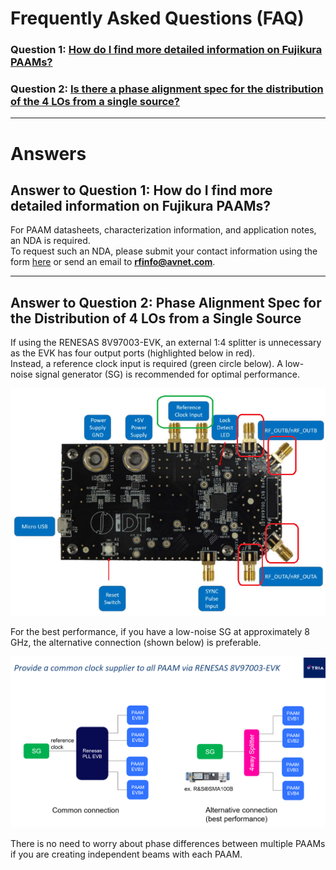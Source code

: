 # Frequently Asked Questions (FAQ)

### __Question 1:__ [How do I find more detailed information on Fujikura PAAMs?](#answer-to-question-1)

### __Question 2:__ [Is there a phase alignment spec for the distribution of the 4 LOs from a single source?](#answer-to-question-2)

---
# Answers

## Answer to Question 1: How do I find more detailed information on Fujikura PAAMs?
For PAAM datasheets, characterization information, and application notes, an NDA is required.  
To request such an NDA, please submit your contact information using the form [here](https://www.avnet.com/wps/portal/us/products/avnet-boards/avnet-board-families/5g-mmwave-paam-development-platform/5g-mmwave-paam-platform-family) or send an email to **rfinfo@avnet.com**.

---

## Answer to Question 2: Phase Alignment Spec for the Distribution of 4 LOs from a Single Source
If using the RENESAS 8V97003-EVK, an external 1:4 splitter is unnecessary as the EVK has four output ports (highlighted below in red).  
Instead, a reference clock input is required (green circle below). A low-noise signal generator (SG) is recommended for optimal performance.

<img src="./media/Renesas-EVK-ports.png" style="width:6.5in;height:auto;" />

For the best performance, if you have a low-noise SG at approximately 8 GHz, the alternative connection (shown below) is preferable.

<img src="./media/Common-clock-4paams1.png" style="width:6.5in;height:auto;" />

There is no need to worry about phase differences between multiple PAAMs if you are creating independent beams with each PAAM.
